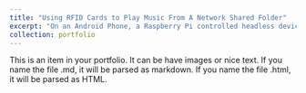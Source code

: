 ```yaml
---
title: "Using RFID Cards to Play Music From A Network Shared Folder"
excerpt: "On an Android Phone, a Raspberry Pi controlled headless device, and a Raspberry Pi controlled arcade cabinet<br/><img src='/images/NFC.png'>"
collection: portfolio
---
```


This is an item in your portfolio. It can be have images or nice text. If you name the file .md, it will be parsed as markdown. If you name the file .html, it will be parsed as HTML. 
